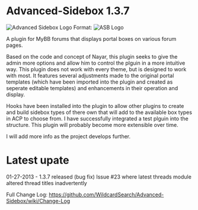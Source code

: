 Advanced-Sidebox 1.3.7
===================

![Advanced Sidebox Logo](https://github.com/WildcardSearch/Advanced-Sidebox/wiki/asb_logo_320.png)
Format: ![ASB Logo](url)

A plugin for MyBB forums that displays portal boxes on various forum pages.

Based on the code and concept of Nayar, this plugin seeks to give the admin more options and allow him to control the plguin in a more intuitive way. This plugin does not work with every theme, but is designed to work with most. It features several adjustments made to the original portal templates (which have been imported into the plugin and created as seperate editable templates) and enhancements in their operation and display.

Hooks have been installed into the plugin to allow other plugins to create and build sidebox types of there own that will add to the available box types in ACP to choose from. I have successfully integrated a test plguin into the structure. This plugin will probably become more extensible over time.

I will add more info as the project develops further.

Latest upate
=========
01-27-2013 - 1.3.7 released (bug fix) Issue #23 where latest threads module altered thread titles inadvertently

Full Change Log: https://github.com/WildcardSearch/Advanced-Sidebox/wiki/Change-Log
